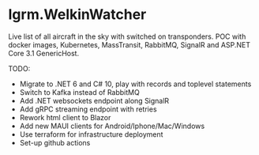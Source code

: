 # Igrm.WelkinWatcher
Live list of all aircraft in the sky with switched on transponders.
POC with docker images, Kubernetes, MassTransit, RabbitMQ, SignalR and ASP.NET Core 3.1 GenericHost.

TODO:

- Migrate to .NET 6 and C# 10, play with records and toplevel statements
- Switch to Kafka instead of RabbitMQ
- Add .NET websockets endpoint along SignalR
- Add gRPC streaming endpoint with retries
- Rework html client to Blazor
- Add new MAUI clients for Android/Iphone/Mac/Windows
- Use terraform for infrastructure deployment
- Set-up github actions
